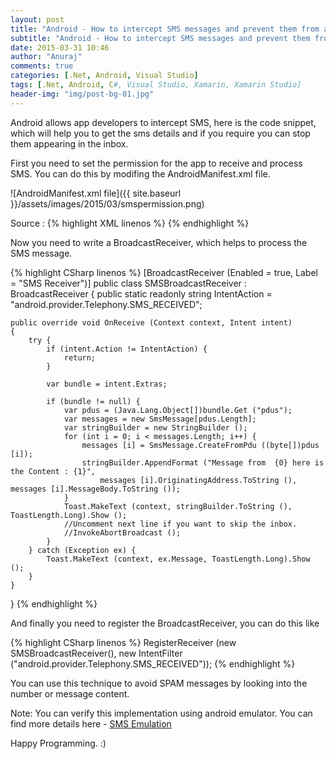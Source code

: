 ```yaml
---
layout: post
title: "Android - How to intercept SMS messages and prevent them from appearing in the Inbox"
subtitle: "Android - How to intercept SMS messages and prevent them from appearing in the Inbox"
date: 2015-03-31 10:46
author: "Anuraj"
comments: true
categories: [.Net, Android, Visual Studio]
tags: [.Net, Android, C#, Visual Studio, Xamarin, Xamarin Studio]
header-img: "img/post-bg-01.jpg"
---
```

Android allows app developers to intercept SMS, here is the code snippet, which will help you to get the sms details and if you require you can stop them appearing in the inbox.

First you need to set the permission for the app to receive and process SMS. You can do this by modifing the AndroidManifest.xml file.

![AndroidManifest.xml file]({{ site.baseurl }}/assets/images/2015/03/smspermission.png)

Source :
{% highlight XML linenos %}
<uses-permission android:name="android.permission.READ_SMS" />
<uses-permission android:name="android.permission.RECEIVE_SMS" />
{% endhighlight %}

Now you need to write a BroadcastReceiver, which helps to process the SMS message.

{% highlight CSharp linenos %}
[BroadcastReceiver (Enabled = true, Label = "SMS Receiver")]
public class SMSBroadcastReceiver : BroadcastReceiver
{
	public static readonly string IntentAction = "android.provider.Telephony.SMS_RECEIVED";

	public override void OnReceive (Context context, Intent intent)
	{
		try {
			if (intent.Action != IntentAction) {
				return;
			}

			var bundle = intent.Extras;

			if (bundle != null) {
				var pdus = (Java.Lang.Object[])bundle.Get ("pdus");
				var messages = new SmsMessage[pdus.Length];
				var stringBuilder = new StringBuilder ();
				for (int i = 0; i < messages.Length; i++) {
					messages [i] = SmsMessage.CreateFromPdu ((byte[])pdus [i]);
					stringBuilder.AppendFormat ("Message from  {0} here is the Content : {1}", 
						messages [i].OriginatingAddress.ToString (), messages [i].MessageBody.ToString ());
				}
				Toast.MakeText (context, stringBuilder.ToString (), ToastLength.Long).Show ();
				//Uncomment next line if you want to skip the inbox.
				//InvokeAbortBroadcast ();
			}
		} catch (Exception ex) {
			Toast.MakeText (context, ex.Message, ToastLength.Long).Show ();
		}
	}
}
{% endhighlight %}

And finally you need to register the BroadcastReceiver, you can do this like 

{% highlight CSharp linenos %}
RegisterReceiver (new SMSBroadcastReceiver(), new IntentFilter ("android.provider.Telephony.SMS_RECEIVED"));
{% endhighlight %}

You can use this technique to avoid SPAM messages by looking into the number or message content.

Note: You can verify this implementation using android emulator. You can find more details here - [SMS Emulation](http://developer.android.com/tools/devices/emulator.html#sms)

Happy Programming. :)
